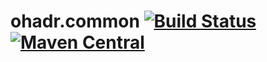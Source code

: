 ohadr.common   [![Build Status](https://travis-ci.org/OhadR/ohadr.common.svg?branch=master)](https://travis-ci.org/OhadR/ohadr.common)   [![Maven Central](https://maven-badges.herokuapp.com/maven-central/com.ohadr/ohadr.common/badge.svg)](https://maven-badges.herokuapp.com/maven-central/com.ohadr/ohadr.common)
=============


